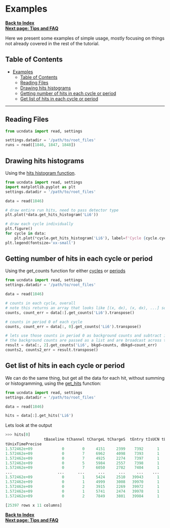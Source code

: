# Examples

[**Back to Index**](index.md)\
[**Next page: Tips and FAQ**](tips.md)

Here we present some examples of simple usage, mostly focusing on things not already covered in the rest of the tutorial.

## Table of Contents

- [Examples](#examples)
  - [Table of Contents](#table-of-contents)
  - [Reading Files](#reading-files)
  - [Drawing hits histograms](#drawing-hits-histograms)
  - [Getting number of hits in each cycle or period](#getting-number-of-hits-in-each-cycle-or-period)
  - [Get list of hits in each cycle or period](#get-list-of-hits-in-each-cycle-or-period)

---

## Reading Files

```python
from ucndata import read, settings

settings.datadir = '/path/to/root_files'
runs = read([1846, 1847, 1848])
```

## Drawing hits histograms

Using the [hits histogram function](../docs/ucnbase.md#ucnbaseget_hits_histogram).

```python
from ucndata import read, settings
import matplotlib.pyplot as plt
settings.datadir = '/path/to/root_files'

data = read(1846)

# draw entire run hits, need to pass detector type
plt.plot(*data.get_hits_histogram('Li6'))

# draw each cycle individually
plt.figure()
for cycle in data:
    plt.plot(*cycle.get_hits_histogram('Li6'), label=f'Cycle {cycle.cycle}')
plt.legend(fontsize='xx-small')
```

## Getting number of hits in each cycle or period

Using the get_counts function for either [cycles](../docs/ucncycle.md#ucncycleget_counts) or [periods](../docs/ucnperiod.md#ucnperiodget_counts)

```python
from ucndata import read, settings
settings.datadir = '/path/to/root_files'

data = read(1846)

# counts in each cycle, overall
# note this returns an array that looks like [(x, dx), (x, dx), ...] so useful to transpose
counts, count_err = data[:].get_counts('Li6').transpose()

# counts in period 0 of each cycle
counts, count_err = data[:, 0].get_counts('Li6').transpose()

# lets use those counts in period 0 as background counts and subtract it from another period
# the background counts are passed as a list and are broadcast across the list
result = data[:, 2].get_counts('Li6', bkgd=counts, dbkgd=count_err)
counts2, counts2_err = result.transpose()
```

## Get list of hits in each cycle or period

We can do the same thing, but get all the data for each hit, without summing or histogramming, using the [get_hits](../docs/ucnbase.md#ucnbaseget_hits) function:

```python
from ucndata import read, settings
settings.datadir = '/path/to/root_files'

data = read(1846)

hits = data[:].get_hits('Li6')
```

Lets look at the output
```python
>>> hits[0]
                 tBaseline tChannel tChargeL tChargeS  tEntry tIsUCN tLength      tPSD  tTimeE  tTimeStamp     tUnixTime
tUnixTimePrecise
1.572462e+09             0        0     4151     2399    7392      1       0  0.422058       0  1740808338  1.572462e+09
1.572462e+09             0        7     6962     4098    7393      1       0  0.411377       0  1741174495  1.572462e+09
1.572462e+09             0        7     4925     2274    7397      1       0  0.538330       0  1775598081  1.572462e+09
1.572462e+09             0        5     5984     2557    7398      1       0  0.572754       0  1782866912  1.572462e+09
1.572462e+09             0        7     6050     2782    7404      1       0  0.540161       0  1815743551  1.572462e+09
...                    ...      ...      ...      ...     ...    ...     ...       ...     ...         ...           ...
1.572462e+09             0        1     5424     2510   39943      1       0  0.537231       0   187622428  1.572462e+09
1.572462e+09             0        1     4999     3008   39970      1       0  0.398254       0   734846517  1.572462e+09
1.572462e+09             0        2     3915     2269   39972      1       0  0.420410       0   772926231  1.572462e+09
1.572462e+09             0        1     5741     2474   39978      1       0  0.569092       0   873705149  1.572462e+09
1.572462e+09             0        2     7849     3801   39984      1       0  0.515747       0   946840691  1.572462e+09

[25397 rows x 11 columns]
```

[**Back to Index**](index.md)\
[**Next page: Tips and FAQ**](tips.md)